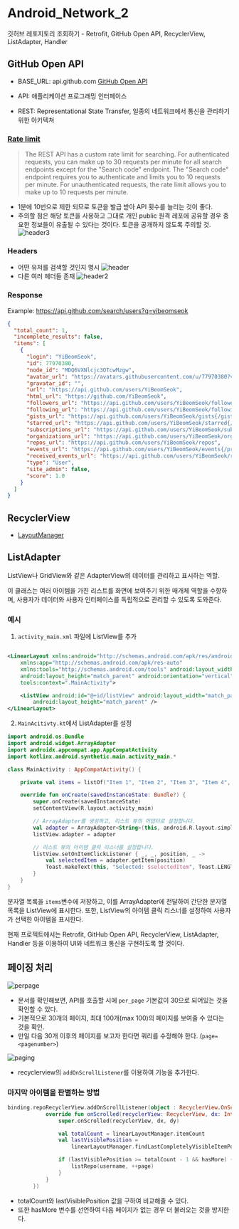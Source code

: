 # Android_Network_2

깃허브 레포지토리 조회하기 - Retrofit, GitHub Open API, RecyclerView, ListAdapter, Handler

## GitHub Open API

- BASE_URL: api.github.com
  [GitHub Open API](https://docs.github.com/ko/rest?apiVersion=2022-11-28)

- API: 애플리케이션 프로그래밍 인터페이스
- REST: Representational State Transfer, 일종의 네트워크에서 통신을 관리하기 위한 아키텍쳐

### **[Rate limit](https://docs.github.com/en/rest/search?apiVersion=2022-11-28#about-search)**

> The REST API has a custom rate limit for searching. For authenticated requests, you can make up to
> 30 requests per minute for all search endpoints except for the "Search code" endpoint. The "Search
> code" endpoint requires you to authenticate and limits you to 10 requests per minute. For
> unauthenticated requests, the rate limit allows you to make up to 10 requests per minute.

- 1분에 10번으로 제한 되므로 토큰을 발급 받아 API 횟수를 늘리는 것이 좋다.
- 주의할 점은 해당 토큰을 사용하고 그대로 개인 public 원격 레포에 공유할 경우 중요한 정보들이 유출될 수 있다는 것이다. 토큰을 공개하지 않도록 주의할 것.
  ![header3](.README_images/header3.png)

### **Headers**

- 어떤 유저를 검색할 것인지 명시
  ![header](.README_images/header.png)
- 다른 여러 헤더들 존재
  ![header2](.README_images/header2.png)

### Response

Example: https://api.github.com/search/users?q=yibeomseok

```json
{
  "total_count": 1,
  "incomplete_results": false,
  "items": [
    {
      "login": "YiBeomSeok",
      "id": 77970380,
      "node_id": "MDQ6VXNlcjc3OTcwMzgw",
      "avatar_url": "https://avatars.githubusercontent.com/u/77970380?v=4",
      "gravatar_id": "",
      "url": "https://api.github.com/users/YiBeomSeok",
      "html_url": "https://github.com/YiBeomSeok",
      "followers_url": "https://api.github.com/users/YiBeomSeok/followers",
      "following_url": "https://api.github.com/users/YiBeomSeok/following{/other_user}",
      "gists_url": "https://api.github.com/users/YiBeomSeok/gists{/gist_id}",
      "starred_url": "https://api.github.com/users/YiBeomSeok/starred{/owner}{/repo}",
      "subscriptions_url": "https://api.github.com/users/YiBeomSeok/subscriptions",
      "organizations_url": "https://api.github.com/users/YiBeomSeok/orgs",
      "repos_url": "https://api.github.com/users/YiBeomSeok/repos",
      "events_url": "https://api.github.com/users/YiBeomSeok/events{/privacy}",
      "received_events_url": "https://api.github.com/users/YiBeomSeok/received_events",
      "type": "User",
      "site_admin": false,
      "score": 1.0
    }
  ]
}
```

## RecyclerView

- [LayoutManager](https://developer.android.com/reference/androidx/recyclerview/widget/RecyclerView.LayoutManager)

## ListAdapter

ListView나 GridView와 같은 AdapterView의 데이터를 관리하고 표시하는 역할.

이 클래스는 여러 아이템을 가진 리스트를 화면에 보여주기 위한 매개체 역할을 수향하며, 사용자가 데이터와 사용자 인터페이스를 독립적으로 관리할 수 있도록 도와준다.

### 예시

1. `activity_main.xml` 파일에 ListView를 추가

```xml

<LinearLayout xmlns:android="http://schemas.android.com/apk/res/android"
    xmlns:app="http://schemas.android.com/apk/res-auto"
    xmlns:tools="http://schemas.android.com/tools" android:layout_width="match_parent"
    android:layout_height="match_parent" android:orientation="vertical"
    tools:context=".MainActivity">

    <ListView android:id="@+id/listView" android:layout_width="match_parent"
        android:layout_height="match_parent" />
</LinearLayout>
```

2. `MainAcitivty.kt`에서 ListAdapter를 설정

```kotlin
import android.os.Bundle
import android.widget.ArrayAdapter
import androidx.appcompat.app.AppCompatActivity
import kotlinx.android.synthetic.main.activity_main.*

class MainActivity : AppCompatActivity() {

    private val items = listOf("Item 1", "Item 2", "Item 3", "Item 4", "Item 5")

    override fun onCreate(savedInstanceState: Bundle?) {
        super.onCreate(savedInstanceState)
        setContentView(R.layout.activity_main)

        // ArrayAdapter를 생성하고, 리스트 뷰의 어댑터로 설정합니다.
        val adapter = ArrayAdapter<String>(this, android.R.layout.simple_list_item_1, items)
        listView.adapter = adapter

        // 리스트 뷰의 아이템 클릭 리스너를 설정합니다.
        listView.setOnItemClickListener { _, _, position, _ ->
            val selectedItem = adapter.getItem(position)
            Toast.makeText(this, "Selected: $selectedItem", Toast.LENGTH_SHORT).show()
        }
    }
}
```

문자열 목록을 `items`변수에 저장하고, 이를 ArrayAdapter에 전달하여 간단한 문자열 목록을 ListView에 표시한다. 또한, ListView의 아이템 클릭 리스너를
설정하여 사용자가 선택한 아이템을 표시한다.

현재 프로젝트에서는 Retrofit, GitHub Open API, RecyclerView, ListAdapter, Handler 등을 이용하여 UI와 네트워크 통신을 구현하도록
할 것이다.

## 페이징 처리

![perpage](.README_images/perpage.png)

- 문서를 확인해보면, API를 호출할 시에 `per_page` 기본값이 30으로 되어있는 것을 확인할 수 있다.
- 기본적으로 30개의 페이지, 최대 100개(max 100)의 페이지를 보여줄 수 있다는 것을 확인.
- 만일 다음 30개 이후의 페이지를 보고자 한다면 쿼리를 수정해야 한다. (`page=<pagenumber>`)

![paging](.README_images/recyclerviewpaging.png)
- recyclerview의 `addOnScrollListener`를 이용하여 기능을 추가한다. 

### 마지막 아이템을 판별하는 방법

```kotlin
binding.repoRecyclerView.addOnScrollListener(object : RecyclerView.OnScrollListener() {
            override fun onScrolled(recyclerView: RecyclerView, dx: Int, dy: Int) {
                super.onScrolled(recyclerView, dx, dy)

                val totalCount = linearLayoutManager.itemCount
                val lastVisiblePosition =
                    linearLayoutManager.findLastCompletelyVisibleItemPosition()

                if (lastVisiblePosition >= totalCount - 1 && hasMore) {
                    listRepo(username, ++page)
                }
            }
        })
```

- totalCount와 lastVisiblePosition 값을 구하여 비교해줄 수 있다.
- 또한 hasMore 변수를 선언하여 다음 페이지가 없는 경우 더 불러오는 것을 방지한다.
